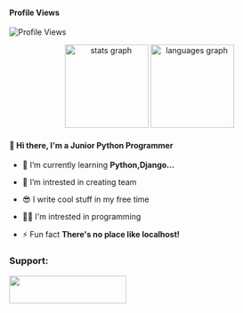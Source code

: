 #### Profile Views
![Profile Views](https://komarev.com/ghpvc/?username=DevWithAmirali)

<div align="center">
  <img src="https://github-readme-stats.vercel.app/api?username=DevWithAmirali&hide_title=false&hide_rank=false&show_icons=true&include_all_commits=true&count_private=true&disable_animations=false&theme=dracula&locale=en&hide_border=false" height="150" alt="stats graph"  />
  <img src="https://github-readme-stats.vercel.app/api/top-langs?username=DevWithAmirali&locale=en&hide_title=false&layout=compact&card_width=320&langs_count=5&theme=dracula&hide_border=false" height="150" alt="languages graph"  />
</div>




<h4 align="left">👋 Hi there, I'm a Junior Python Programmer </h4>


- 🌱 I’m currently learning **Python,Django...**

- 🤝 I’m intrested in creating team
  
- 😎 I write cool stuff in my free time

- 👨‍💻 I'm intrested in programming

- ⚡ Fun fact **There's no place like localhost!**




<h3>Support:</h3>
<a hrefhttps://www.coffeebede.com/nervteam" ><img width="210px" height="50px" src="https://coffeebede.ir/DashboardTemplateV2/app-assets/images/banner/default-yellow.svg" /></a>

